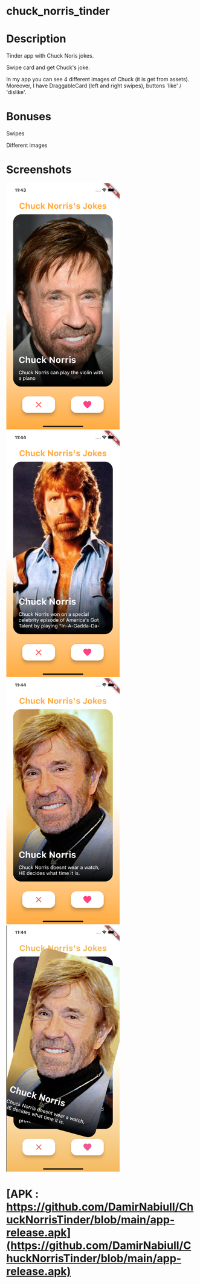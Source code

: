 # chuck_norris_tinder

# Description

Tinder app with Chuck Noris jokes.

Swipe card and get Chuck's joke.

In my app you can see 4 different images of Chuck (it is get from assets). 
Moreover, I have DraggableCard (left and right swipes), buttons 'like' / 'dislike'.

# Bonuses
Swipes

Different images

# Screenshots
<p float="left">
  <img src="./screens/Simulator Screen Shot - iPhone 11 - 2023-03-09 at 23.43.59.png" width="300" />
  <img src="./screens/Simulator Screen Shot - iPhone 11 - 2023-03-09 at 23.44.06.png" width="300" /> 
  <img src="./screens/Simulator Screen Shot - iPhone 11 - 2023-03-09 at 23.44.24.png" width="300" /> 
  <img src="./screens/Снимок экрана 2023-03-09 в 23.45.24.png" width="300" />
</p>

# [APK : https://github.com/DamirNabiull/ChuckNorrisTinder/blob/main/app-release.apk](https://github.com/DamirNabiull/ChuckNorrisTinder/blob/main/app-release.apk)